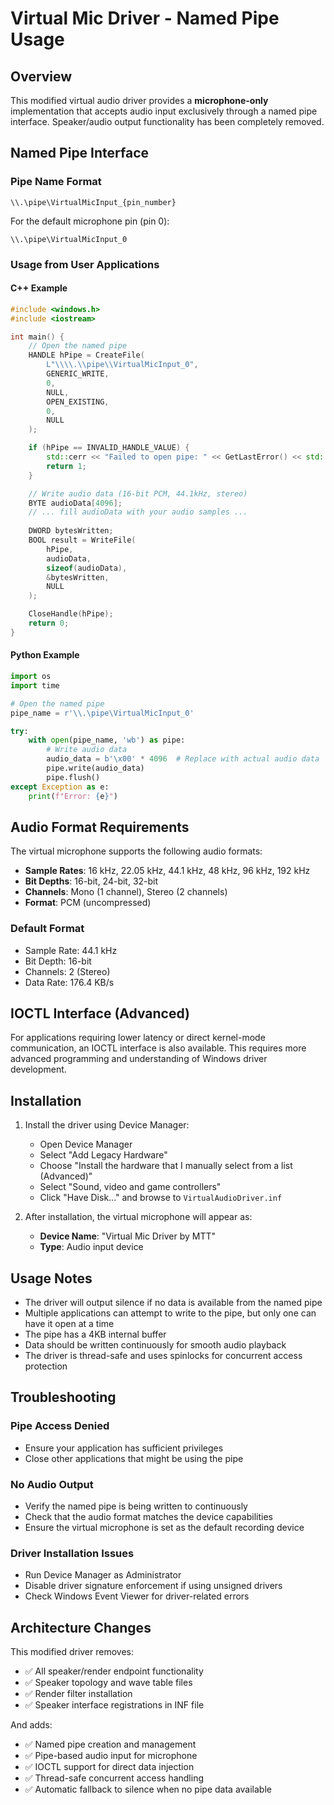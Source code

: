 # Virtual Mic Driver - Named Pipe Usage

## Overview

This modified virtual audio driver provides a **microphone-only** implementation that accepts audio input exclusively through a named pipe interface. Speaker/audio output functionality has been completely removed.

## Named Pipe Interface

### Pipe Name Format
```
\\.\pipe\VirtualMicInput_{pin_number}
```

For the default microphone pin (pin 0):
```
\\.\pipe\VirtualMicInput_0
```

### Usage from User Applications

#### C++ Example
```cpp
#include <windows.h>
#include <iostream>

int main() {
    // Open the named pipe
    HANDLE hPipe = CreateFile(
        L"\\\\.\\pipe\\VirtualMicInput_0",
        GENERIC_WRITE,
        0,
        NULL,
        OPEN_EXISTING,
        0,
        NULL
    );

    if (hPipe == INVALID_HANDLE_VALUE) {
        std::cerr << "Failed to open pipe: " << GetLastError() << std::endl;
        return 1;
    }

    // Write audio data (16-bit PCM, 44.1kHz, stereo)
    BYTE audioData[4096];
    // ... fill audioData with your audio samples ...
    
    DWORD bytesWritten;
    BOOL result = WriteFile(
        hPipe,
        audioData,
        sizeof(audioData),
        &bytesWritten,
        NULL
    );

    CloseHandle(hPipe);
    return 0;
}
```

#### Python Example
```python
import os
import time

# Open the named pipe
pipe_name = r'\\.\pipe\VirtualMicInput_0'

try:
    with open(pipe_name, 'wb') as pipe:
        # Write audio data
        audio_data = b'\x00' * 4096  # Replace with actual audio data
        pipe.write(audio_data)
        pipe.flush()
except Exception as e:
    print(f"Error: {e}")
```

## Audio Format Requirements

The virtual microphone supports the following audio formats:

- **Sample Rates**: 16 kHz, 22.05 kHz, 44.1 kHz, 48 kHz, 96 kHz, 192 kHz
- **Bit Depths**: 16-bit, 24-bit, 32-bit
- **Channels**: Mono (1 channel), Stereo (2 channels)
- **Format**: PCM (uncompressed)

### Default Format
- Sample Rate: 44.1 kHz
- Bit Depth: 16-bit
- Channels: 2 (Stereo)
- Data Rate: 176.4 KB/s

## IOCTL Interface (Advanced)

For applications requiring lower latency or direct kernel-mode communication, an IOCTL interface is also available. This requires more advanced programming and understanding of Windows driver development.

## Installation

1. Install the driver using Device Manager:
   - Open Device Manager
   - Select "Add Legacy Hardware"
   - Choose "Install the hardware that I manually select from a list (Advanced)"
   - Select "Sound, video and game controllers"
   - Click "Have Disk..." and browse to `VirtualAudioDriver.inf`

2. After installation, the virtual microphone will appear as:
   - **Device Name**: "Virtual Mic Driver by MTT"
   - **Type**: Audio input device

## Usage Notes

- The driver will output silence if no data is available from the named pipe
- Multiple applications can attempt to write to the pipe, but only one can have it open at a time
- The pipe has a 4KB internal buffer
- Data should be written continuously for smooth audio playback
- The driver is thread-safe and uses spinlocks for concurrent access protection

## Troubleshooting

### Pipe Access Denied
- Ensure your application has sufficient privileges
- Close other applications that might be using the pipe

### No Audio Output
- Verify the named pipe is being written to continuously
- Check that the audio format matches the device capabilities
- Ensure the virtual microphone is set as the default recording device

### Driver Installation Issues
- Run Device Manager as Administrator
- Disable driver signature enforcement if using unsigned drivers
- Check Windows Event Viewer for driver-related errors

## Architecture Changes

This modified driver removes:
- ✅ All speaker/render endpoint functionality
- ✅ Speaker topology and wave table files
- ✅ Render filter installation
- ✅ Speaker interface registrations in INF file

And adds:
- ✅ Named pipe creation and management
- ✅ Pipe-based audio input for microphone
- ✅ IOCTL support for direct data injection
- ✅ Thread-safe concurrent access handling
- ✅ Automatic fallback to silence when no pipe data available
